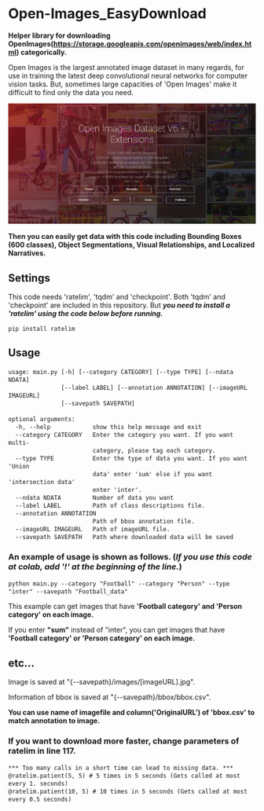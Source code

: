 # Open-Images_EasyDownload
**Helper library for downloading OpenImages(https://storage.googleapis.com/openimages/web/index.html) categorically.**

Open Images is the largest annotated image dataset in many regards, for use in training the latest deep convolutional neural networks for computer vision tasks. But, sometimes large capacities of 'Open Images' make it difficult to find only the data you need.

![OpenImages](image1.png)

**Then you can easily get data with this code including Bounding Boxes (600 classes), Object Segmentations, Visual Relationships, and Localized Narratives.**

## Settings
This code needs 'ratelim', 'tqdm' and 'checkpoint'. Both 'tqdm' and 'checkpoint' are included in this repository. But ***you need to install a 'ratelim' using the code below before running.***
```
pip install ratelim
```

## Usage

```
usage: main.py [-h] [--category CATEGORY] [--type TYPE] [--ndata NDATA]
               [--label LABEL] [--annotation ANNOTATION] [--imageURL IMAGEURL]
               [--savepath SAVEPATH]
  
optional arguments:
  -h, --help            show this help message and exit
  --category CATEGORY   Enter the category you want. If you want multi-
                        category, please tag each category.
  --type TYPE           Enter the type of data you want. If you want 'Union
                        data' enter 'sum' else if you want 'intersection data'
                        enter 'inter'.
  --ndata NDATA         Number of data you want
  --label LABEL         Path of class descriptions file.
  --annotation ANNOTATION
                        Path of bbox annotation file.
  --imageURL IMAGEURL   Path of imageURL file.
  --savepath SAVEPATH   Path where downloaded data will be saved
```
### An example of usage is shown as follows. (*If you use this code at colab, add '!' at the beginning of the line.*)
```
python main.py --category "Football" --category "Person" --type "inter" --savepath "Football_data"
```
This example can get images that have **'Football category' and 'Person category' on each image.**

If you enter **"sum"** instead of "inter", you can get images that have **'Football category' or 'Person category' on each image.**

## etc...
Image is saved at "{--savepath}/images/[imageURL].jpg".

Information of bbox is saved at "{--savepath}/bbox/bbox.csv".

**You can use name of imagefile and column('OriginalURL') of 'bbox.csv' to match annotation to image.**

### If you want to download more faster, change parameters of ratelim in line 117.
```
*** Too many calls in a short time can lead to missing data. ***
@ratelim.patient(5, 5) # 5 times in 5 seconds (Gets called at most every 1. seconds)
@ratelim.patient(10, 5) # 10 times in 5 seconds (Gets called at most every 0.5 seconds)
```
